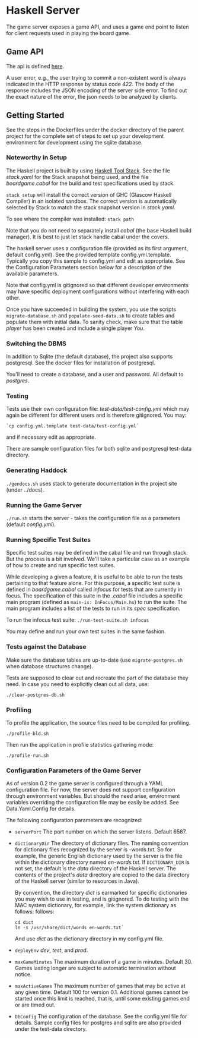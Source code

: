 
# Haskell Server

The game server exposes a game API, and uses a game end point to listen for client
requests used in playing the board game.

## Game API

The api is defined [here](http://www.bolour.com/boardgame/hdocs/BoardGame-Common-GameApi.html).

A user error, e.g., the user trying to commit a non-existent word is always 
indicated in the HTTP response by status code 422. The body of the response
includes the JSON encoding of the server side error. To find out the exact
nature of the error, the json needs to be analyzed by clients.

## Getting Started

See the steps in the Dockerfiles under the docker directory of the parent
project for the complete set of steps to set up your development environment
for development using the sqlite database. 

### Noteworthy in Setup

The Haskell project is built by using  [Haskell Tool Stack](https://docs.haskellstack.org).
See the file _stack.yaml_ for the Stack snapshot being used, and the file
_boardgame.cabal_ for the build and test specifications used by stack. 

`stack setup` will install the correct version of GHC (Glascow Haskell Compiler) in
an isolated sandbox. The correct version is automatically selected by 
Stack to match the stack snapshot version in _stack.yaml_. 

To see where the compiler was installed: `stack path`

Note that you do not need to separately install _cabal_ (the base Haskell 
build manager). It is best to just let stack handle cabal under the covers.

The haskell server uses a configuration file (provided as its first argument,
default config.yml). See the provided template config.yml.template. Typically
you copy this sample to config.yml and edit as appropriate. See the 
Configuration Parameters section below for a description of the available
parameters.
  
Note that config.yml is gitignored so that different developer environments may
have specific deployment configurations without interfering with each other.

Once you have succeeded in building the system, you use the scripts
`migrate-database.sh` and `populate-seed-data.sh` to create tables and 
populate them with initial data. To sanity check, make sure that the 
table _player_ has been created and include a single player _You_.

### Switching the DBMS

In addition to Sqlite (the default database), the project also supports
postgresql. See the docker files for installation of postgresql.

You'll need to create a database, and a user and password. All default to
_postgres_.

### Testing

Tests use their own configuration file: _test-data/test-config.yml_ which may
again be different for different users and is therefore gitignored. You may:

    `cp config.yml.template test-data/test-config.yml`

and if necessary edit as appropriate.
    
There are sample configuration files for both sqlite and postgresql
test-data directory. 

### Generating Haddock

`./gendocs.sh` uses stack to generate documentation in the project site
(under ../docs).

### Running the Game Server

`./run.sh` starts the server - takes the configuration file as a parameters
(default _config.yml_).

### Running Specific Test Suites

Specific test suites may be defined in the cabal file and run through stack.
But the process is a bit involved. We'll take a particular case as an example
of how to create and run specific test suites.

While developing a given a feature, it is useful to be able to run the tests
pertaining to that feature alone. For this purpose, a specific test suite is
defined in _boardgame.cabal_ called _infocus_ for tests that are currently in
focus. The specification of this suite in the _.cabal_ file includes a
specific main program (defined as `main-is: InFocus/Main.hs`) to run the suite.
The main program includes a list of the tests to run in its _spec_
specification.

To run the infocus test suite: `./run-test-suite.sh infocus`

You may define and run your own test suites in the same fashion.

### Tests against the Database

Make sure the database tables are up-to-date (use `migrate-postgres.sh` when
database structures change).

Tests are supposed to clear out and recreate the part of the database they need.
In case you need to explicitly clean out all data, use:

`./clear-postgres-db.sh`

### Profiling

To profile the application, the source files need to be compiled for profiling.

`./profile-bld.sh`

Then run the application in profile statistics gathering mode:

`./profile-run.sh`

### Configuration Parameters of the Game Server

As of version 0.2 the game server is configured through a YAML configuration
file. For now, the server does not support configuration through environment
variables. But should the need arise, environment variables overriding the 
configuration file may be easily be added. See Data.Yaml.Config for details.

The following configuration parameters are recognized:

- `serverPort` The port number on which the server listens. Default 6587.

- `dictionaryDir` The directory of dictionary files. The naming convention 
  for dictionary files recognized by the server is <languageCode>-words.txt.
  So for example, the generic English dictionary used by the server is the file
  within the dictionary directory named _en-words.txt_. If `DICTIONARY_DIR` is 
  not set, the default is the _data_ directory of the Haskell server. The
  contents of the project's _data_ directory are copied to the data directory 
  of the Haskell server (similar to resources in Java).

  By convention, the directory _dict_ is earmarked for specific dictionaries
  you may wish to use in testing, and is gitignored. To do testing with the MAC system
  dictionary, for example, link the system dictionary as follows:
  follows:

    ```
    cd dict
    ln -s /usr/share/dict/words en-words.txt`
    ```

  And use _dict_ as the dictionary directory in my config.yml file.

- `deployEnv` _dev_, _test_, and _prod_. 

- `maxGameMinutes` The maximum duration of a game in minutes. Default 30.
  Games lasting longer are subject to automatic termination without notice.

- `maxActiveGames` The maximum number of games that may be active at any 
  given time. Default 100 for version 0.1. Additional games cannot be started
  once this limit is reached, that is, until some existing games end or
  are timed out.
  
- `DbConfig` The configuration of the database. See the config.yml file for details.
  Sample config files for postgres and sqlite are also provided under
  the test-data directory. 



